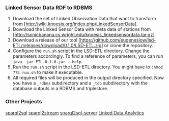### Linked Sensor Data RDF to RDBMS

1. Download the set of Linked Observation Data that want to transform from [http://wiki.knoesis.org/index.php/LinkedSensorData].
2. Download the Linked Sensor Data with meta data of stations from [http://sonicbanana.cs.wright.edu/knoesis_linkedsensordata.tar.gz].
3. Download a release of our tool [https://github.com/eugenesiow/lsd-ETL/releases/download/0.1.0/LSD-ETL.zip] or clone the repository.
4. Configure the `run.sh` script in the LSD-ETL directory. Change the parameters accordingly. To find a reference of parameters, you can run `java -jar ETL-0.1.0.jar --help`.
5. Run the `run.sh` script in the LSD-ETL directory. You might have to `chmod 775 run.sh` to make it executable.
6. All required files will be produced in the output directory specified. Now you have a `_rdbms` subdirectory and a `_tdb` subdirectory with the database outputs in a RDBMS and triplestore.

### Other Projects
[sparql2sql](https://github.com/eugenesiow/sparql2sql)
[sparql2stream](https://github.com/eugenesiow/sparql2stream)
[sparql2sql-server](https://github.com/eugenesiow/sparql2sql-server)
[Linked Data Analytics](http://eugenesiow.github.io/iot/)
